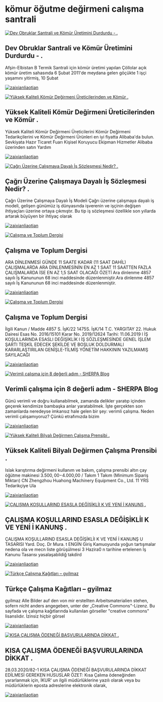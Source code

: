 # kömur öğutme değirmeni calışma santrali
<a href="https://mnn.zoosnet.net/LR/Chatpre.aspx?id=MNN94995150&p=https://topgrinding.com/" target="_blank">![Dev Obruklar Santrali ve Kömür Üretimini Durdurdu - .](https://github.com/technlg/images/blob/main/33.jpg)</a>
## Dev Obruklar Santrali ve Kömür Üretimini Durdurdu - .
Afşin-Elbistan B Termik Santrali için kömür üretimi yapılan Çöllolar açık kömür üretim sahasında 6 Şubat 2011'de meydana gelen göçükte 1 işçi yaşamını yitirmiş, 10 Şubat 
<a href="https://mnn.zoosnet.net/LR/Chatpre.aspx?id=MNN94995150&p=https://topgrinding.com/" target="_blank"><img src="https://github.com/technlg/images/raw/main/chat11.jpg" alt="zaixianliaotian"/></a><a href="//whatsapp.shibangsoft.com/WhatsApp.php" ><img src="https://github.com/technlg/images/raw/main/chat11.png" alt=""></a>
<a href="https://mnn.zoosnet.net/LR/Chatpre.aspx?id=MNN94995150&p=https://topgrinding.com/" target="_blank">![Yüksek Kaliteli Kömür Değirmeni Üreticilerinden ve Kömür .](https://github.com/technlg/images/blob/main/56.jpg)</a>
## Yüksek Kaliteli Kömür Değirmeni Üreticilerinden ve Kömür .
Yüksek Kaliteli Kömür Değirmeni Üreticilerini Kömür Değirmeni Tedarikçilerini ve Kömür Değirmeni Ürünleri en iyi fiyatta Alibaba'da bulun. Sevkiyata Hazır Ticaret Fuarı Kişisel Koruyucu Ekipman Hizmetler Alibaba üzerinden satın Yardım
<a href="https://mnn.zoosnet.net/LR/Chatpre.aspx?id=MNN94995150&p=https://topgrinding.com/" target="_blank"><img src="https://github.com/technlg/images/raw/main/chat11.jpg" alt="zaixianliaotian"/></a><a href="//whatsapp.shibangsoft.com/WhatsApp.php" ><img src="https://github.com/technlg/images/raw/main/chat11.png" alt=""></a>
<a href="https://mnn.zoosnet.net/LR/Chatpre.aspx?id=MNN94995150&p=https://topgrinding.com/" target="_blank">![Çağrı Üzerine Çalışmaya Dayalı İş Sözleşmesi Nedir? .](https://github.com/technlg/images/blob/main/40.jpg)</a>
## Çağrı Üzerine Çalışmaya Dayalı İş Sözleşmesi Nedir? .
Çağrı Üzerine Çalışmaya Dayalı İş Modeli Çağrı üzerine çalışmaya dayalı iş modeli, gelişen günümüz iş dünyasında işverenin ve işçinin değişen ihtiyaçları üzerine ortaya çıkmıştır. Bu tip iş sözleşmesi özellikle son yıllarda artarak büyüyen bir ihtiyaç olarak 
<a href="https://mnn.zoosnet.net/LR/Chatpre.aspx?id=MNN94995150&p=https://topgrinding.com/" target="_blank"><img src="https://github.com/technlg/images/raw/main/chat11.jpg" alt="zaixianliaotian"/></a><a href="//whatsapp.shibangsoft.com/WhatsApp.php" ><img src="https://github.com/technlg/images/raw/main/chat11.png" alt=""></a>
<a href="https://mnn.zoosnet.net/LR/Chatpre.aspx?id=MNN94995150&p=https://topgrinding.com/" target="_blank">![Çalışma ve Toplum Dergisi](https://github.com/technlg/images/blob/main/23.jpg)</a>
## Çalışma ve Toplum Dergisi
ARA DİNLENMESİ GÜNDE 11 SAATE KADAR (11 SAAT DAHİL) ÇALIŞMALARDA ARA DİNLENMESİNİN EN AZ 1 SAAT 11 SAATTEN FAZLA ÇALIŞMALARDA İSE EN AZ 1,5 SAAT OLACAĞI ÖZETİ Ara dinlenme 4857 sayılı İş Kanununun 68 inci maddesinde düzenlenmiştir.Ara dinlenme 4857 sayılı İş Kanununun 68 inci maddesinde düzenlenmiştir.
<a href="https://mnn.zoosnet.net/LR/Chatpre.aspx?id=MNN94995150&p=https://topgrinding.com/" target="_blank"><img src="https://github.com/technlg/images/raw/main/chat11.jpg" alt="zaixianliaotian"/></a><a href="//whatsapp.shibangsoft.com/WhatsApp.php" ><img src="https://github.com/technlg/images/raw/main/chat11.png" alt=""></a>
<a href="https://mnn.zoosnet.net/LR/Chatpre.aspx?id=MNN94995150&p=https://topgrinding.com/" target="_blank">![Çalışma ve Toplum Dergisi](https://github.com/technlg/images/blob/main/13.jpg)</a>
## Çalışma ve Toplum Dergisi
İlgili Kanun / Madde 4857 S. İşK/22 1475S. İşK/14 T.C. YARGITAY 22. Hukuk Dairesi Esas No. 2016/15101 Karar No. 2019/12624 Tarihi: 11.06.2019 l İŞ KOŞULLARINDA ESASLI DEĞİŞİKLİK l İŞ SÖZLEŞMESİNDE GENEL İŞLEM ŞARTI TEŞKİL EDECEK ŞEKİLDE VE BOŞLUK DOLDURMALI KARARLAŞTIRILAN GENİŞLE-TİLMİŞ YÖNETİM HAKKININ YAZILMAMIŞ SAYILACAĞI
<a href="https://mnn.zoosnet.net/LR/Chatpre.aspx?id=MNN94995150&p=https://topgrinding.com/" target="_blank"><img src="https://github.com/technlg/images/raw/main/chat11.jpg" alt="zaixianliaotian"/></a><a href="//whatsapp.shibangsoft.com/WhatsApp.php" ><img src="https://github.com/technlg/images/raw/main/chat11.png" alt=""></a>
<a href="https://mnn.zoosnet.net/LR/Chatpre.aspx?id=MNN94995150&p=https://topgrinding.com/" target="_blank">![Verimli çalışma için 8 değerli adım - SHERPA Blog](https://github.com/technlg/images/blob/main/19.jpg)</a>
## Verimli çalışma için 8 değerli adım - SHERPA Blog
Günü verimli ve doğru kullanabilmek, zamanda delikler yaratıp içinden geçerek kendimize bambaşka anlar yaratabilmek. İşte gerçekten son zamanlarda neredeyse imkansız hale gelen bir şey: verimli çalışma. Neden verimli çalışamıyoruz? Çünkü etrafımızda bizim 
<a href="https://mnn.zoosnet.net/LR/Chatpre.aspx?id=MNN94995150&p=https://topgrinding.com/" target="_blank"><img src="https://github.com/technlg/images/raw/main/chat11.jpg" alt="zaixianliaotian"/></a><a href="//whatsapp.shibangsoft.com/WhatsApp.php" ><img src="https://github.com/technlg/images/raw/main/chat11.png" alt=""></a>
<a href="https://mnn.zoosnet.net/LR/Chatpre.aspx?id=MNN94995150&p=https://topgrinding.com/" target="_blank">![Yüksek Kaliteli Bilyalı Değirmen Çalışma Prensibi .](https://github.com/technlg/images/blob/main/56.jpg)</a>
## Yüksek Kaliteli Bilyalı Değirmen Çalışma Prensibi .
Islak karıştırma değirmeni kullanım ve bakım, çalışma prensibi altın çay öğütme makinesi $3.500,00-$4.000,00 / Takım 1 Takım (Minimum Sipariş Miktarı) CN Zhengzhou Huahong Machinery Equipment Co., Ltd. 11 YRS Tedarikçiye Ula 
<a href="https://mnn.zoosnet.net/LR/Chatpre.aspx?id=MNN94995150&p=https://topgrinding.com/" target="_blank"><img src="https://github.com/technlg/images/raw/main/chat11.jpg" alt="zaixianliaotian"/></a><a href="//whatsapp.shibangsoft.com/WhatsApp.php" ><img src="https://github.com/technlg/images/raw/main/chat11.png" alt=""></a>
<a href="https://mnn.zoosnet.net/LR/Chatpre.aspx?id=MNN94995150&p=https://topgrinding.com/" target="_blank">![ÇALIŞMA KOŞULLARIND ESASLA DEĞİŞİKLİI K VE YENİ İ KANUNŞ .](https://github.com/technlg/images/blob/main/61.jpg)</a>
## ÇALIŞMA KOŞULLARIND ESASLA DEĞİŞİKLİI K VE YENİ İ KANUNŞ .
ÇALIŞMA KOŞULLARIND ESASLA DEĞİŞİKLİI K VE YENİ İ KANUNŞ U TASARISI Yard. Doç. Dr Mura. t ENGİN Giriş Kamuoyunda yoğun tartışmalar nedena ola ve mecn liste görüşülmesi 3 Hazira0 n tarihine ertelenen İş Kanunu Tasarısı yasalaşabildiğ takdird
<a href="https://mnn.zoosnet.net/LR/Chatpre.aspx?id=MNN94995150&p=https://topgrinding.com/" target="_blank"><img src="https://github.com/technlg/images/raw/main/chat11.jpg" alt="zaixianliaotian"/></a><a href="//whatsapp.shibangsoft.com/WhatsApp.php" ><img src="https://github.com/technlg/images/raw/main/chat11.png" alt=""></a>
<a href="https://mnn.zoosnet.net/LR/Chatpre.aspx?id=MNN94995150&p=https://topgrinding.com/" target="_blank">![Türkçe Çalışma Kağıtları – gyilmaz](https://github.com/technlg/images/blob/main/6.jpg)</a>
## Türkçe Çalışma Kağıtları – gyilmaz
gyilmaz Alle Bilder auf den von mir erstellten Arbeitsmaterialien stehen, sofern nicht anders angegeben, unter der „Creative Commons"-Lizenz. Bu sayfada ve çalışma kağıtlarında kullanılan görseller "creative commons" lisanslıdır. İzinsiz hiçbir görsel
<a href="https://mnn.zoosnet.net/LR/Chatpre.aspx?id=MNN94995150&p=https://topgrinding.com/" target="_blank"><img src="https://github.com/technlg/images/raw/main/chat11.jpg" alt="zaixianliaotian"/></a><a href="//whatsapp.shibangsoft.com/WhatsApp.php" ><img src="https://github.com/technlg/images/raw/main/chat11.png" alt=""></a>
<a href="https://mnn.zoosnet.net/LR/Chatpre.aspx?id=MNN94995150&p=https://topgrinding.com/" target="_blank">![KISA ÇALIŞMA ÖDENEĞİ BAŞVURULARINDA DİKKAT .](https://github.com/technlg/images/blob/main/20.jpg)</a>
## KISA ÇALIŞMA ÖDENEĞİ BAŞVURULARINDA DİKKAT .
28.03.2020/82-1 KISA ÇALIŞMA ÖDENEĞİ BAŞVURULARINDA DİKKAT EDİLMESİ GEREKEN HUSUSLAR ÖZET: Kısa Çalıma ödeneğinden yararlanmak için, İKUR' un ilgili müdürlüklerine yazılı olarak veya bu müdürlüklerin eposta adreslerine elektronik olarak,
<a href="https://mnn.zoosnet.net/LR/Chatpre.aspx?id=MNN94995150&p=https://topgrinding.com/" target="_blank"><img src="https://github.com/technlg/images/raw/main/chat11.jpg" alt="zaixianliaotian"/></a><a href="//whatsapp.shibangsoft.com/WhatsApp.php" ><img src="https://github.com/technlg/images/raw/main/chat11.png" alt=""></a>

